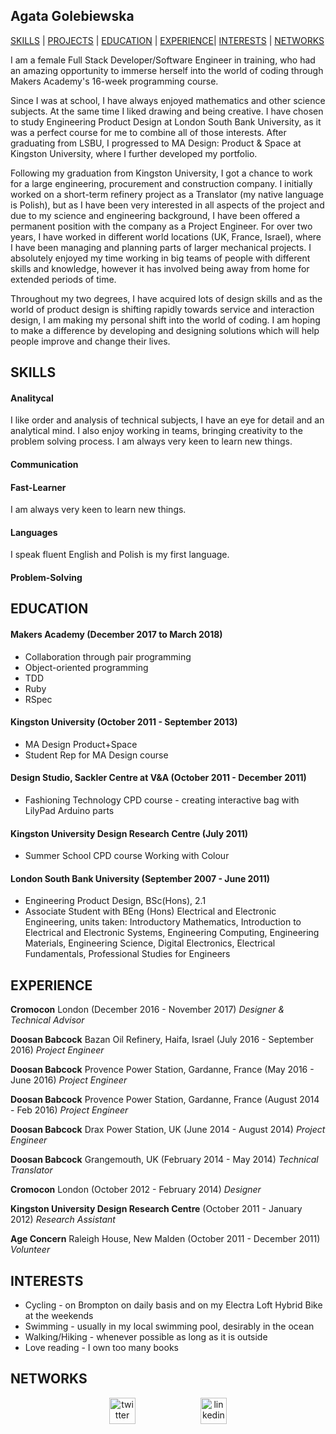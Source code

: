 ## Agata Golebiewska

[SKILLS](#skills) | [PROJECTS](#projects) | [EDUCATION](#education) | [EXPERIENCE](#experience)| [INTERESTS](#interests) | [NETWORKS](#networks)

I am a female Full Stack Developer/Software Engineer in training, who had an amazing opportunity to immerse herself into the world of coding through Makers Academy's 16-week programming course.

Since I was at school, I have always enjoyed mathematics and other science subjects. At the same time I liked drawing and being creative. I have chosen to study Engineering Product Design at London South Bank University, as it was a perfect course for me to combine all of those interests. After graduating from LSBU, I progressed to MA Design: Product & Space at Kingston University, where I further developed my portfolio.

Following my graduation from Kingston University, I got a chance to work for a large engineering, procurement and construction company. I initially worked on a short-term refinery project as a Translator (my native language is Polish), but as I have been very interested in all aspects of the project and due to my science and engineering background, I have been offered a permanent position with the company as a Project Engineer.
For over two years, I have worked in different world locations (UK, France, Israel), where I have been managing and planning parts of larger mechanical projects. I absolutely enjoyed my time working in big teams of people with different skills and knowledge, however it has involved being away from home for extended periods of time.

Throughout my two degrees, I have acquired lots of design skills and as the world of product design is shifting rapidly towards service and interaction design, I am making my personal shift into the world of coding. I am hoping to make a difference by developing and designing solutions which will help people improve and change their lives.

## SKILLS

#### Analitycal

I like order and analysis of technical subjects, I have an eye for detail and an analytical mind. I also enjoy working in teams, bringing creativity to the problem solving process. I am always very keen to learn new things.

#### Communication

#### Fast-Learner

I am always very keen to learn new things.

#### Languages

I speak fluent English and Polish is my first language.

#### Problem-Solving


## EDUCATION

#### Makers Academy (December 2017 to March 2018)

- Collaboration through pair programming
- Object-oriented programming
- TDD
- Ruby
- RSpec


#### Kingston University (October 2011 - September 2013)

- MA Design Product+Space
- Student Rep for MA Design course

#### Design Studio, Sackler Centre at V&A (October 2011 - December 2011)

- Fashioning Technology CPD course - creating interactive bag with
  LilyPad Arduino parts

#### Kingston University Design Research Centre (July 2011)

- Summer School CPD course Working with Colour

#### London South Bank University (September 2007 - June 2011)

- Engineering Product Design, BSc(Hons), 2.1
- Associate Student with BEng (Hons) Electrical and Electronic Engineering, units taken:
  Introductory Mathematics, Introduction to Electrical and Electronic Systems, Engineering
  Computing, Engineering Materials, Engineering Science, Digital Electronics, Electrical Fundamentals,
  Professional Studies for Engineers

## EXPERIENCE

**Cromocon** London (December 2016 - November 2017) *Designer & Technical Advisor*  

**Doosan Babcock** Bazan Oil Refinery, Haifa, Israel (July 2016 - September 2016) *Project Engineer*

**Doosan Babcock** Provence Power Station, Gardanne, France (May 2016 - June 2016) *Project Engineer*

**Doosan Babcock** Provence Power Station, Gardanne, France (August 2014 - Feb 2016) *Project Engineer*

**Doosan Babcock** Drax Power Station, UK (June 2014 - August 2014) *Project Engineer*

**Doosan Babcock** Grangemouth, UK (February 2014 - May 2014) *Technical Translator*

**Cromocon** London (October 2012 - February 2014) *Designer*

**Kingston University Design Research Centre** (October 2011 - January 2012) *Research Assistant*

**Age Concern** Raleigh House, New Malden (October 2011 - December 2011) *Volunteer*

## INTERESTS

- Cycling - on Brompton on daily basis and on my Electra Loft Hybrid Bike at the weekends
- Swimming - usually in my local swimming pool, desirably in the ocean
- Walking/Hiking - whenever possible as long as it is outside
- Love reading - I own too many books

## NETWORKS
<p align="center">

<a href="https://twitter.com/Go_Aga">
<img src="http://goinkscape.com/wp-content/uploads/2015/07/twitter-logo-final.png" alt="twitter" hspace="50" height="42" width="42"></a>

<a href="https://www.linkedin.com/in/agata-golebiewska-0995951a/">
<img src="https://www.iconfinder.com/data/icons/free-social-icons/67/linkedin_circle_color-512.png" alt="linkedin" hspace="50" height="42" width="42"></a>

</p>
